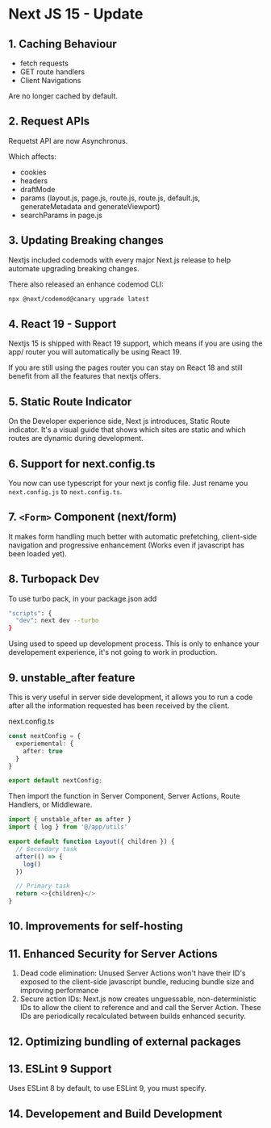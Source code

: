 # Next JS 15 - Update

## 1. Caching Behaviour

- fetch requests 
- GET route handlers 
- Client Navigations

Are no longer cached by default.

## 2. Request APIs

Requetst API are now Asynchronus.

Which affects:

- cookies
- headers
- draftMode
- params (layout.js, page.js, route.js, route.js, default.js, generateMetadata and generateViewport)
- searchParams in page.js

## 3. Updating Breaking changes

Nextjs included codemods with every major Next.js release to help automate upgrading breaking changes.

There also released an enhance codemod CLI:

```sh
npx @next/codemod@canary upgrade latest
```

## 4. React 19 - Support

Nextjs 15 is shipped with React 19 support, which means if you are using the app/ router you will automatically be using React 19.

If you are still using the pages router you can stay on React 18 and still benefit from all the features that nextjs offers.

## 5. Static Route Indicator

On the Developer experience side, Next js introduces, Static Route indicator. It's a visual guide that shows which sites are static and which routes are dynamic during development.

## 6. Support for next.config.ts

You now can use typescript for your next js config file. Just rename you ```next.config.js``` to ```next.config.ts```.

## 7. ```<Form>``` Component (next/form)

It makes form handling much better with automatic prefetching, client-side navigation and progressive enhancement (Works even if javascript has been loaded yet).

## 8. Turbopack Dev

To use turbo pack, in your package.json add 

```sh
"scripts": {
  "dev": next dev --turbo
}
```

Using used to speed up development process.
This is only to enhance your developement experience, it's not going to work in production.

## 9. unstable_after feature

This is very useful in server side development, it allows you to run a code after all the information requested has been received by the client.


next.config.ts

```ts
const nextConfig = {
  experiemental: {
    after: true
  }
}

export default nextConfig;
```

Then import the function in Server Component, Server Actions, Route Handlers, or Middleware.

```ts
import { unstable_after as after }
import { log } from '@/app/utils'

export default function Layout({ children }) {
  // Secondary task
  after(() => {
    log()
  })

  // Primary task
  return <>{children}</>
}
```

## 10. Improvements for self-hosting

## 11. Enhanced Security for Server Actions

1. Dead code elimination: Unused Server Actions won't have their ID's exposed to the client-side javascript bundle, reducing bundle size and improving performance
2. Secure action IDs: Next.js now creates unguessable, non-deterministic IDs to allow the client to reference and and call the Server Action. These IDs are periodically recalculated between builds enhanced security.

## 12. Optimizing bundling of external packages

## 13. ESLint 9 Support

Uses ESLint 8 by default, to use ESLint 9, you must specify.

## 14. Developement and Build Development

